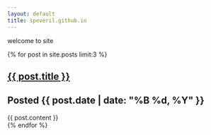 ```yaml
---
layout: default
title: speveril.github.io
---
```


welcome to site

<div class="posts">
    {% for post in site.posts limit:3 %}
        <article>
            <h1 class="post-title"><a href="{{ post.url }}">{{ post.title }}</a></h1>
            <h2 class="date">Posted {{ post.date | date: "%B %d, %Y" }}</h2>
            {{ post.content }}
        </article>
    {% endfor %}
</div>